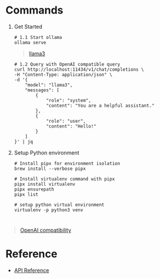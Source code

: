 # Commands
1. Get Started

    ``` shell
    # 1.1 Start ollama
    ollama serve

    ```
    > [llama3](https://ollama.com/library/llama3)

    ``` shell
    # 1.2 Query with OpenAI compatible query
    curl http://localhost:11434/v1/chat/completions \
    -H "Content-Type: application/json" \
    -d '{
        "model": "llama3",
        "messages": [
            {
                "role": "system",
                "content": "You are a helpful assistant."
            },
            {
                "role": "user",
                "content": "Hello!"
            }
        ]
    }' | jq
    ```

2. Setup Python environment

    ``` shell
    # Install pipx for environment isolation
    brew install --verbose pipx

    # Install virtualenv command with pipx
    pipx install virtualenv
    pipx ensurepath
    pipx list

    # setup python virtual environment
    virtualenv -p python3 venv
    ```



#
> [OpenAI compatibility](https://ollama.com/blog/openai-compatibility)


# Reference
- [API Reference](https://platform.openai.com/docs/api-reference/introduction)

